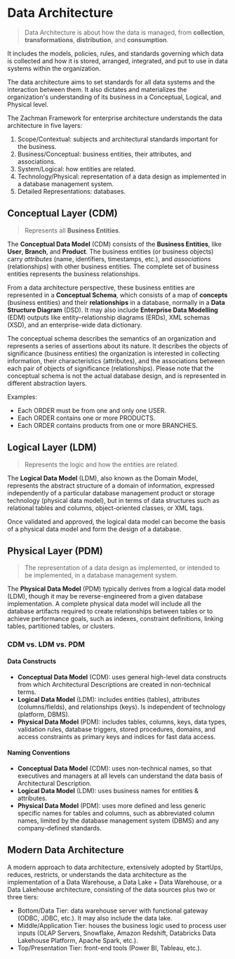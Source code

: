 # Data Architecture
> Data Architecture is about how the data is managed, from **collection**, **transformations**, **distribution**, and **consumption**.

It includes the models, policies, rules, and standards governing which data is collected and how it is stored, arranged, integrated, and put to use in data systems within the organization.

The data architecture aims to set standards for all data systems and the interaction between them. It also dictates and materializes the organization's understanding of its business in a Conceptual, Logical, and Physical level.

The Zachman Framework for enterprise architecture understands the data architecture in five layers:
1. Scope/Contextual: subjects and architectural standards important for the business.
2. Business/Conceptual: business entities, their attributes, and associations.
3. System/Logical: how entities are related.
4. Technology/Physical: representation of a data design as implemented in a database management system.
5. Detailed Representations: databases.

## Conceptual Layer (CDM)
> Represents all **Business Entities**.

The **Conceptual Data Model** (CDM) consists of the **Business Entities**, like **User**, **Branch**, and **Product**. The business entities (or business objects) carry *attributes* (name, identifiers, timestamps, etc.), and *associations* (relationships) with other business entities.
The complete set of business entities represents the business relationships.

From a data architecture perspective, these business entities are represented in a **Conceptual Schema**, which consists of a map of **concepts** (business entities) and their **relationships** in a database, normally in a **Data Structure Diagram** (DSD). It may also include **Enterprise Data Modelling** (EDM) outputs like entity–relationship diagrams (ERDs), XML schemas (XSD), and an enterprise-wide data dictionary.

The conceptual schema describes the semantics of an organization and represents a series of assertions about its nature. It describes the objects of significance (business entities) the organization is interested in collecting information, their characteristics (attributes), and the associations between each pair of objects of significance (relationships). Please note that the conceptual schema is not the actual database design, and is represented in different abstraction layers.

Examples:
- Each ORDER must be from one and only one USER.
- Each ORDER contains one or more PRODUCTS.
- Each ORDER contains products from one or more BRANCHES.

## Logical Layer (LDM)
> Represents the logic and how the entities are related.

The **Logical Data Model** (LDM), also known as the Domain Model, represents the abstract structure of a domain of information, expressed independently of a particular database management product or storage technology (physical data model), but in terms of data structures such as relational tables and columns, object-oriented classes, or XML tags.

Once validated and approved, the logical data model can become the basis of a physical data model and form the design of a database.

## Physical Layer (PDM)
> The representation of a data design as implemented, or intended to be implemented, in a database management system.

The **Physical Data Model** (PDM) typically derives from a logical data model (LDM), though it may be reverse-engineered from a given database implementation. A complete physical data model will include all the database artifacts required to create relationships between tables or to achieve performance goals, such as indexes, constraint definitions, linking tables, partitioned tables, or clusters.

### CDM vs. LDM vs. PDM
#### Data Constructs
- **Conceptual Data Model** (CDM): uses general high-level data constructs from which Architectural Descriptions are created in non-technical terms.
- **Logical Data Model** (LDM): includes entities (tables), attributes (columns/fields), and relationships (keys). Is independent of technology (platform, DBMS).
- **Physical Data Model** (PDM):  includes tables, columns, keys, data types, validation rules, database triggers, stored procedures, domains, and access constraints as primary keys and indices for fast data access.

#### Naming Conventions
- **Conceptual Data Model** (CDM): uses non-technical names, so that executives and managers at all levels can understand the data basis of Architectural Description.
- **Logical Data Model** (LDM): uses business names for entities & attributes.
- **Physical Data Model** (PDM): uses more defined and less generic specific names for tables and columns, such as abbreviated column names, limited by the database management system (DBMS) and any company-defined standards.

## Modern Data Architecture
A modern approach to data architecture, extensively adopted by StartUps, reduces, restricts, or understands the data architecture as the implementation of a Data Warehouse, a Data Lake + Data Warehouse, or a Data Lakehouse architecture, consisting of the data sources plus two or three tiers:
- Bottom/Data Tier: data warehouse server with functional gateway (ODBC, JDBC, etc.). It may also include the data lake.
- Middle/Application Tier: houses the business logic used to process user inputs (OLAP Servers, Snowflake, Amazon Redshift, Databricks Data Lakehouse Platform, Apache Spark, etc.).
- Top/Presentation Tier: front-end tools (Power BI, Tableau, etc.).
